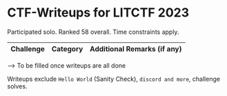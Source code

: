 # CTF-Writeups for LITCTF 2023

Participated solo. Ranked 58 overall. Time constraints apply.

| Challenge | Category | Additional Remarks (if any) |
| --- | --- | --- |

--> To be filled once writeups are all done


Writeups exclude `Hello World` (Sanity Check), `discord and more`, challenge solves.

